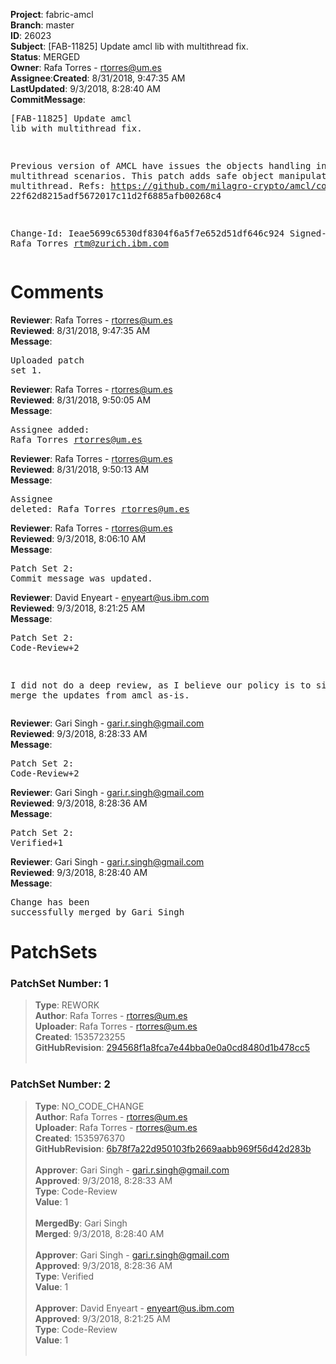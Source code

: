 <strong>Project</strong>: fabric-amcl</br><strong>Branch</strong>: master<br><strong>ID</strong>: 26023<br><strong>Subject</strong>: [FAB-11825] Update amcl lib with multithread fix.<br><strong>Status</strong>: MERGED<br><strong>Owner</strong>: Rafa Torres - rtorres@um.es<br><strong>Assignee</strong>:<strong>Created</strong>: 8/31/2018, 9:47:35 AM<br><strong>LastUpdated</strong>: 9/3/2018, 8:28:40 AM<br><strong>CommitMessage</strong>:<br><pre>[FAB-11825] Update amcl lib with multithread fix.

Previous version of AMCL have issues the objects handling in multithread
scenarios.
This patch adds safe object manipulation for multithread.
Refs: 
https://github.com/milagro-crypto/amcl/commit/
22f62d8215adf5672017c11d2f6885afb00268c4

Change-Id: Ieae5699c6530df8304f6a5f7e652d51df646c924
Signed-off-by: Rafa Torres <rtm@zurich.ibm.com>
</pre><h1>Comments</h1><strong>Reviewer</strong>: Rafa Torres - rtorres@um.es<br><strong>Reviewed</strong>: 8/31/2018, 9:47:35 AM<br><strong>Message</strong>: <pre>Uploaded patch set 1.</pre><strong>Reviewer</strong>: Rafa Torres - rtorres@um.es<br><strong>Reviewed</strong>: 8/31/2018, 9:50:05 AM<br><strong>Message</strong>: <pre>Assignee added: Rafa Torres <rtorres@um.es></pre><strong>Reviewer</strong>: Rafa Torres - rtorres@um.es<br><strong>Reviewed</strong>: 8/31/2018, 9:50:13 AM<br><strong>Message</strong>: <pre>Assignee deleted: Rafa Torres <rtorres@um.es></pre><strong>Reviewer</strong>: Rafa Torres - rtorres@um.es<br><strong>Reviewed</strong>: 9/3/2018, 8:06:10 AM<br><strong>Message</strong>: <pre>Patch Set 2: Commit message was updated.</pre><strong>Reviewer</strong>: David Enyeart - enyeart@us.ibm.com<br><strong>Reviewed</strong>: 9/3/2018, 8:21:25 AM<br><strong>Message</strong>: <pre>Patch Set 2: Code-Review+2

I did not do a deep review, as I believe our policy is to simply merge the updates from amcl as-is.</pre><strong>Reviewer</strong>: Gari Singh - gari.r.singh@gmail.com<br><strong>Reviewed</strong>: 9/3/2018, 8:28:33 AM<br><strong>Message</strong>: <pre>Patch Set 2: Code-Review+2</pre><strong>Reviewer</strong>: Gari Singh - gari.r.singh@gmail.com<br><strong>Reviewed</strong>: 9/3/2018, 8:28:36 AM<br><strong>Message</strong>: <pre>Patch Set 2: Verified+1</pre><strong>Reviewer</strong>: Gari Singh - gari.r.singh@gmail.com<br><strong>Reviewed</strong>: 9/3/2018, 8:28:40 AM<br><strong>Message</strong>: <pre>Change has been successfully merged by Gari Singh</pre><h1>PatchSets</h1><h3>PatchSet Number: 1</h3><blockquote><strong>Type</strong>: REWORK<br><strong>Author</strong>: Rafa Torres - rtorres@um.es<br><strong>Uploader</strong>: Rafa Torres - rtorres@um.es<br><strong>Created</strong>: 1535723255<br><strong>GitHubRevision</strong>: [294568f1a8fca7e44bba0e0a0cd8480d1b478cc5](https://github.com/hyperledger/fabric-amcl/commit/294568f1a8fca7e44bba0e0a0cd8480d1b478cc5)<br><br></blockquote><h3>PatchSet Number: 2</h3><blockquote><strong>Type</strong>: NO_CODE_CHANGE<br><strong>Author</strong>: Rafa Torres - rtorres@um.es<br><strong>Uploader</strong>: Rafa Torres - rtorres@um.es<br><strong>Created</strong>: 1535976370<br><strong>GitHubRevision</strong>: [6b78f7a22d950103fb2669aabb969f56d42d283b](https://github.com/hyperledger/fabric-amcl/commit/6b78f7a22d950103fb2669aabb969f56d42d283b)<br><br><strong>Approver</strong>: Gari Singh - gari.r.singh@gmail.com<br><strong>Approved</strong>: 9/3/2018, 8:28:33 AM<br><strong>Type</strong>: Code-Review<br><strong>Value</strong>: 1<br><br><strong>MergedBy</strong>: Gari Singh<br><strong>Merged</strong>: 9/3/2018, 8:28:40 AM<br><br><strong>Approver</strong>: Gari Singh - gari.r.singh@gmail.com<br><strong>Approved</strong>: 9/3/2018, 8:28:36 AM<br><strong>Type</strong>: Verified<br><strong>Value</strong>: 1<br><br><strong>Approver</strong>: David Enyeart - enyeart@us.ibm.com<br><strong>Approved</strong>: 9/3/2018, 8:21:25 AM<br><strong>Type</strong>: Code-Review<br><strong>Value</strong>: 1<br><br></blockquote>